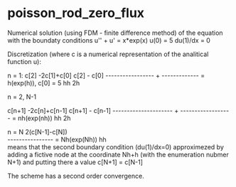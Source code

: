 # poisson_rod_zero_flux

Numerical solution (using FDM - finite difference method) of the equation with the boundaty conditions
u'' + u' = x*exp(x)
u(0) = 5
du(1)/dx = 0

Discretization (where c is a numerical representation of the analitical function u):

n = 1:
c[2] -2c[1]+c[0]      c[2] - c[0]
-----------------   + ------------- = h(exp(h)),  c[0] = 5
      hh                 2h

n = 2, N-1

c[n+1] -2c[n]+c[n-1]      c[n+1] - c[n-1]
---------------------  + ------------------ = nh(exp(nh))
      hh                         2h

n = N
 2(c[N-1]-c[N])    
----------------  = Nh(exp(Nh))
      hh        
means that the second boundary condition (du(1)/dx=0) approximezed by
adding a fictive node at the coordinate Nh+h (with the enumeration nubmer N+1) and putting there a value
c[N+1] = c[N-1]

The scheme has a second order convergence.
